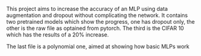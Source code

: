 This project aims to increase the accuracy of an MLP using data augmentation and dropout without complicating the network.
It contains two pretrained models which show the progress, one has dropout only, the other is the raw file as optained from pytorch.
The third  is the CIFAR 10 which has the results of a 20% increase.

The last file is a polynomial one, aimed at showing how basic MLPs work
